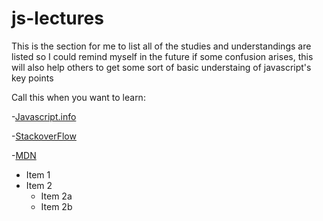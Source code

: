 # js-lectures
This is the section for me to list all of the studies and understandings are listed
so I could remind myself in the future if some confusion arises,
this will also help others to get some sort of basic understaing of javascript's key points

Call this when you want to learn:

-[Javascript.info](https://javascript.info)

-[StackoverFlow](https://stackoverflow.com)

-[MDN](https://developer.mozilla.org/en-US/)
* Item 1
* Item 2
  * Item 2a
  * Item 2b
